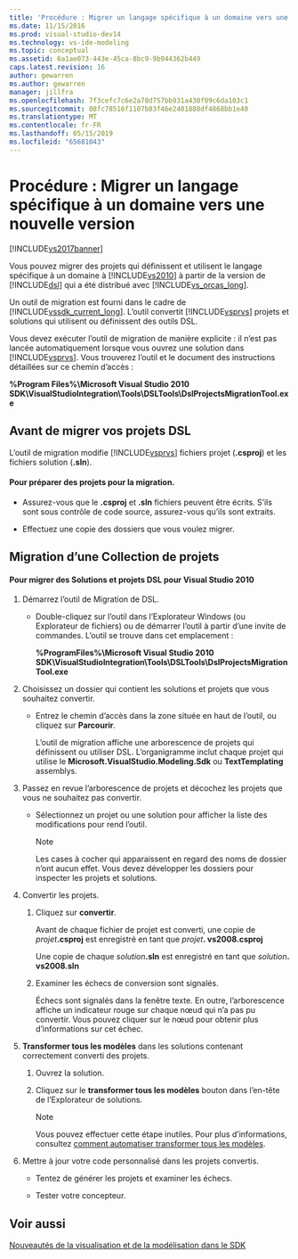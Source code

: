 ```yaml
---
title: 'Procédure : Migrer un langage spécifique à un domaine vers une nouvelle Version | Microsoft Docs'
ms.date: 11/15/2016
ms.prod: visual-studio-dev14
ms.technology: vs-ide-modeling
ms.topic: conceptual
ms.assetid: 6a1ae073-443e-45ca-8bc9-9b944362b449
caps.latest.revision: 16
author: gewarren
ms.author: gewarren
manager: jillfra
ms.openlocfilehash: 7f3cefc7c6e2a78d757bb931a430f09c6da103c1
ms.sourcegitcommit: 08fc78516f1107b83f46e2401888df4868bb1e40
ms.translationtype: MT
ms.contentlocale: fr-FR
ms.lasthandoff: 05/15/2019
ms.locfileid: "65681043"
---
```

# <a name="how-to-migrate-a-domain-specific-language-to-a-new-version"></a>Procédure : Migrer un langage spécifique à un domaine vers une nouvelle version
[!INCLUDE[vs2017banner](../includes/vs2017banner.md)]

Vous pouvez migrer des projets qui définissent et utilisent le langage spécifique à un domaine à [!INCLUDE[vs2010](../includes/vs2010-md.md)] à partir de la version de [!INCLUDE[dsl](../includes/dsl-md.md)] qui a été distribué avec [!INCLUDE[vs_orcas_long](../includes/vs-orcas-long-md.md)].  
  
 Un outil de migration est fourni dans le cadre de [!INCLUDE[vssdk_current_long](../includes/vssdk-current-long-md.md)]. L’outil convertit [!INCLUDE[vsprvs](../includes/vsprvs-md.md)] projets et solutions qui utilisent ou définissent des outils DSL.  
  
 Vous devez exécuter l’outil de migration de manière explicite : il n’est pas lancée automatiquement lorsque vous ouvrez une solution dans [!INCLUDE[vsprvs](../includes/vsprvs-md.md)]. Vous trouverez l’outil et le document des instructions détaillées sur ce chemin d’accès :  
  
 **%Program Files%\Microsoft Visual Studio 2010 SDK\VisualStudioIntegration\Tools\DSLTools\DslProjectsMigrationTool.exe**  
  
## <a name="before-you-migrate-your-dsl-projects"></a>Avant de migrer vos projets DSL  
 L’outil de migration modifie [!INCLUDE[vsprvs](../includes/vsprvs-md.md)] fichiers projet (**.csproj**) et les fichiers solution (**.sln**).  
  
#### <a name="to-prepare-projects-for-migration"></a>Pour préparer des projets pour la migration.  
  
- Assurez-vous que le **.csproj** et **.sln** fichiers peuvent être écrits. S’ils sont sous contrôle de code source, assurez-vous qu’ils sont extraits.  
  
- Effectuez une copie des dossiers que vous voulez migrer.  
  
## <a name="migrating-a-collection-of-projects"></a>Migration d’une Collection de projets  
  
#### <a name="to-migrate-dsl-projects-and-solutions-to-visual-studio-2010"></a>Pour migrer des Solutions et projets DSL pour Visual Studio 2010  
  
1. Démarrez l’outil de Migration de DSL.  
  
   - Double-cliquez sur l’outil dans l’Explorateur Windows (ou Explorateur de fichiers) ou de démarrer l’outil à partir d’une invite de commandes. L’outil se trouve dans cet emplacement :  
  
        **%ProgramFiles%\Microsoft Visual Studio 2010 SDK\VisualStudioIntegration\Tools\DSLTools\DslProjectsMigrationTool.exe**  
  
2. Choisissez un dossier qui contient les solutions et projets que vous souhaitez convertir.  
  
   - Entrez le chemin d’accès dans la zone située en haut de l’outil, ou cliquez sur **Parcourir**.  
  
     L’outil de migration affiche une arborescence de projets qui définissent ou utiliser DSL. L’organigramme inclut chaque projet qui utilise le **Microsoft.VisualStudio.Modeling.Sdk** ou **TextTemplating** assemblys.  
  
3. Passez en revue l’arborescence de projets et décochez les projets que vous ne souhaitez pas convertir.  
  
   - Sélectionnez un projet ou une solution pour afficher la liste des modifications pour rend l’outil.  
  
       > [!NOTE]
       > Les cases à cocher qui apparaissent en regard des noms de dossier n’ont aucun effet. Vous devez développer les dossiers pour inspecter les projets et solutions.  
  
4. Convertir les projets.  
  
   1. Cliquez sur **convertir**.  
  
        Avant de chaque fichier de projet est converti, une copie de _projet_**.csproj** est enregistré en tant que _projet_**. vs2008.csproj**  
  
        Une copie de chaque _solution_**.sln** est enregistré en tant que _solution_**. vs2008.sln**  
  
   2. Examiner les échecs de conversion sont signalés.  
  
        Échecs sont signalés dans la fenêtre texte. En outre, l’arborescence affiche un indicateur rouge sur chaque nœud qui n’a pas pu convertir. Vous pouvez cliquer sur le nœud pour obtenir plus d’informations sur cet échec.  
  
5. **Transformer tous les modèles** dans les solutions contenant correctement converti des projets.  
  
   1. Ouvrez la solution.  
  
   2. Cliquez sur le **transformer tous les modèles** bouton dans l’en-tête de l’Explorateur de solutions.  
  
       > [!NOTE]
       > Vous pouvez effectuer cette étape inutiles. Pour plus d’informations, consultez [comment automatiser transformer tous les modèles](https://msdn.microsoft.com/b63cfe20-fe5e-47cc-9506-59b29bca768a).  
  
6. Mettre à jour votre code personnalisé dans les projets convertis.  
  
   - Tentez de générer les projets et examiner les échecs.  
  
   - Tester votre concepteur.  
  
## <a name="see-also"></a>Voir aussi  
 [Nouveautés de la visualisation et de la modélisation dans le SDK](../misc/what-s-new-in-visualization-and-modeling-sdk.md)
